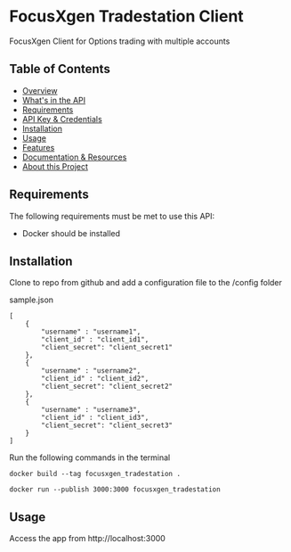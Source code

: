 # FocusXgen Tradestation Client

FocusXgen Client for Options trading with multiple accounts

## Table of Contents

- [Overview](#overview)
- [What's in the API](#whats-in-the-api)
- [Requirements](#requirements)
- [API Key & Credentials](#api-key-and-credentials)
- [Installation](#installation)
- [Usage](#usage)
- [Features](#features)
- [Documentation & Resources](#documentation-and-resources)
- [About this Project](#about-this-project)

## Requirements

The following requirements must be met to use this API:

- Docker should be installed

## Installation

Clone to repo from github and add a configuration file to the /config folder

sample.json
```
[
    {
        "username" : "username1",
        "client_id" : "client_id1",
        "client_secret": "client_secret1"
    },
    {
        "username" : "username2",
        "client_id" : "client_id2",
        "client_secret": "client_secret2"
    },
    {
        "username" : "username3",
        "client_id" : "client_id3",
        "client_secret": "client_secret3"
    }
]
```

Run the following commands in the terminal
```
docker build --tag focusxgen_tradestation .  

docker run --publish 3000:3000 focusxgen_tradestation
```

## Usage

Access the app from http://localhost:3000